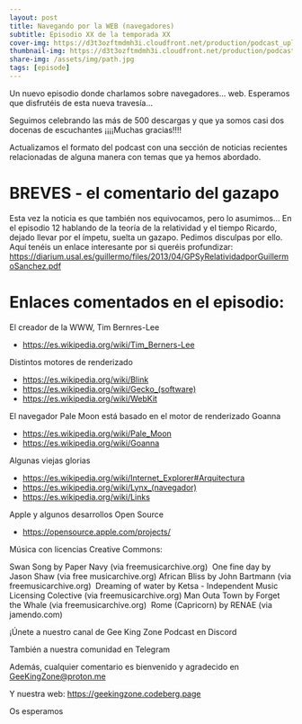 ```yaml
---
layout: post
title: Navegando por la WEB (navegadores)
subtitle: Episodio XX de la temporada XX
cover-img: https://d3t3ozftmdmh3i.cloudfront.net/production/podcast_uploaded_nologo400/14743809/14743809-1619370372653-eb16be7dd0aee.jpg
thumbnail-img: https://d3t3ozftmdmh3i.cloudfront.net/production/podcast_uploaded_nologo400/14743809/14743809-1619370372653-eb16be7dd0aee.jpg
share-img: /assets/img/path.jpg
tags: [episode]
---
```


Un nuevo episodio donde charlamos sobre navegadores... web. Esperamos que disfrutéis de esta nueva travesía...

Seguimos celebrando las más de 500 descargas y que ya somos casi dos docenas de escuchantes ¡¡¡¡Muchas gracias!!!!

Actualizamos el formato del podcast con una sección de noticias recientes relacionadas de alguna manera con temas que ya hemos abordado.

# BREVES - el comentario del gazapo 

Esta vez la noticia es que también nos equivocamos, pero lo asumimos... En el episodio 12 hablando de la teoría de la relatividad y el tiempo Ricardo, dejado llevar por el ímpetu, suelta un gazapo. Pedimos disculpas por ello.
Aquí tenéis un enlace interesante por si queréis profundizar: https://diarium.usal.es/guillermo/files/2013/04/GPSyRelatividadporGuillermoSanchez.pdf

# Enlaces comentados en el episodio:

El creador de la WWW, Tim Bernres-Lee
- https://es.wikipedia.org/wiki/Tim_Berners-Lee

Distintos motores de renderizado
- https://es.wikipedia.org/wiki/Blink
- https://es.wikipedia.org/wiki/Gecko_(software)
- https://es.wikipedia.org/wiki/WebKit

El navegador Pale Moon está basado en el motor de renderizado Goanna
- https://es.wikipedia.org/wiki/Pale_Moon
- https://es.wikipedia.org/wiki/Goanna

Algunas viejas glorias
- https://es.wikipedia.org/wiki/Internet_Explorer#Arquitectura
- https://es.wikipedia.org/wiki/Lynx_(navegador)
- https://es.wikipedia.org/wiki/Links

Apple y algunos desarrollos Open Source
- https://opensource.apple.com/projects/

Música con licencias Creative Commons:

Swan Song by Paper Navy (via freemusicarchive.org) 
One fine day by Jason Shaw (via free musicarchive.org)
African Bliss by John Bartmann (via freemusicarchive.org) 
Dreaming of water by Ketsa - Independent Music Licensing Colective (via freemusicarchive.org)
Man Outa Town by Forget the Whale (via freemusicarchive.org) 
Rome (Capricorn) by RENAE (via jamendo.com)


¡Únete a nuestro canal de Gee King Zone Podcast en Discord 

También a nuestra comunidad en Telegram 

Además, cualquier comentario es bienvenido y agradecido en GeeKingZone@proton.me

Y nuestra web: https://geekingzone.codeberg.page

Os esperamos
